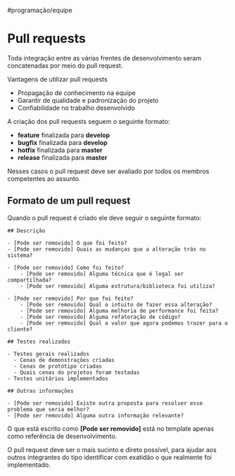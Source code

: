 #programação/equipe 
# Pull requests

Toda integração entre as várias frentes de desenvolvimento seram concatenadas por meio do pull request.

Vantagens de utilizar pull requests

- Propagação de conhecimento na equipe
- Garantir de qualidade e padronização do projeto
- Confiabilidade no trabalho desenvolvido

A criação dos pull requests seguem o seguinte formato:

- **feature** finalizada para **develop**
- **bugfix** finalizada para **develop**
- **hotfix** finalizada para **master**
- **release** finalizada para **master**

Nesses casos o pull request deve ser avaliado por todos os membros competentes ao assunto.

## Formato de um pull request

Quando o pull request é criado ele deve seguir o seguinte formato:

```
## Descrição

- [Pode ser removido] O que foi feito?
- [Pode ser removido] Quais as mudanças que a alteração trás no sistema?

- [Pode ser removido] Como foi feito?
    - [Pode ser removido] Alguma técnica que é legal ser compartilhada?
    - [Pode ser removido] Alguma estrutura/biblioteca foi utiliza?

- [Pode ser removido] Por que foi feito?
    - [Pode ser removido] Qual o intuito de fazer essa alteração?
    - [Pode ser removido] Alguma melhoria de performance foi feita?
    - [Pode ser removido] Alguma refatoração de código?
    - [Pode ser removido] Qual o valor que agora podemos trazer para o cliente?

## Testes realizados

- Testes gerais realizados
  - Cenas de demonstrações criadas
  - Cenas de protótipo criadas
  - Quais cenas do projetos foram testadas
- Testes unitários implementados

## Outras informações

- [Pode ser removido] Existe outra proposta para resolver esse problema que seria melhor?
- [Pode ser removido] Alguma outra informação relevante?
```

O que está escrito como **[Pode ser removido]** está no template apenas como referência de desenvolvimento.

O pull request deve ser o mais sucinto e direto possível, para ajudar aos outros integrantes do tipo identificar com exatidão o que realmente foi implementado.
